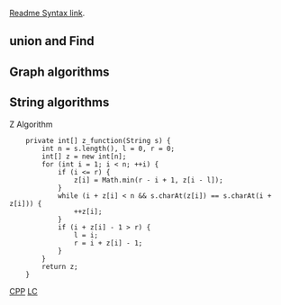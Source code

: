 

[Readme Syntax link](https://docs.github.com/en/get-started/writing-on-github/getting-started-with-writing-and-formatting-on-github/basic-writing-and-formatting-syntax).

## union and Find



## Graph algorithms


## String algorithms
Z Algorithm

```
    private int[] z_function(String s) {
        int n = s.length(), l = 0, r = 0;
        int[] z = new int[n];
        for (int i = 1; i < n; ++i) {
            if (i <= r) {
                z[i] = Math.min(r - i + 1, z[i - l]);
            }
            while (i + z[i] < n && s.charAt(z[i]) == s.charAt(i + z[i])) {
                ++z[i];
            }
            if (i + z[i] - 1 > r) {
                l = i;
                r = i + z[i] - 1;
            }
        }
        return z;
    }
```
[CPP](https://cp-algorithms.com/string/z-function.html)
[LC](https://leetcode.com/problems/find-the-occurrence-of-first-almost-equal-substring/solutions/5844897/java-c-python-z-function)
